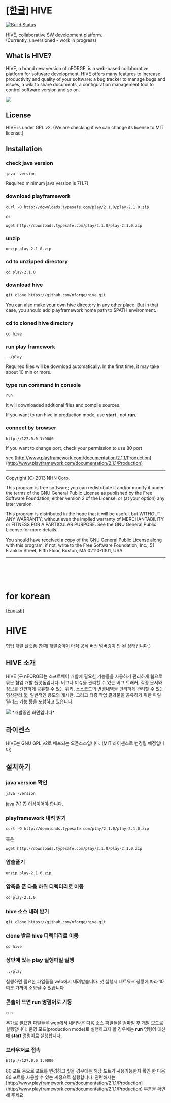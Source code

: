 <a name="english"></a>
[[한글]](#korean)
HIVE
=======
[![Build Status](https://travis-ci.org/nforge/hive.png?branch=master)](https://travis-ci.org/nforge/hive)



HIVE, collaborative SW development platform.<br/>(Currently, unversioned - work in progress)


What is HIVE?
--

HIVE, a brand new version of nFORGE, is a web-based collaborative platform for software development.
HIVE offers many features to increase productivity and quality of your software: a bug tracker to manage bugs and issues, a wiki to share documents, a configuration management tool to control software version and so on.

<img src="https://raw.github.com/nforge/hive/master/docs/hive_front.png">


License
--
HIVE is under GPL v2. (We are checking if we can change its license to MIT license.)

## Installation

### check java version

    java -version

Required minimum java version is 7(1.7)

### download playframework

    curl -O http://downloads.typesafe.com/play/2.1.0/play-2.1.0.zip

or

    wget http://downloads.typesafe.com/play/2.1.0/play-2.1.0.zip

### unzip

    unzip play-2.1.0.zip

### cd to unzipped directory

    cd play-2.1.0

### download hive

    git clone https://github.com/nforge/hive.git

You can also make your own hive directory in any other place. But in that case, you should add playframework home path to $PATH environment.


### cd to cloned hive directory

    cd hive


### run play framework

    ../play

Required files will be download automatically. In the first time, it may take about 10 min or more.


### type run command in console

    run

It will downloaded addtional files and compile sources.

If you want to run hive in production mode, use **start** , not **run**.

### connect by browser

    http://127.0.0.1:9000

If you want to change port, check your permission to use 80 port

see [http://www.playframework.com/documentation/2.1.1/Production](http://www.playframework.com/documentation/2.1.1/Production)



---

Copyright (C) 2013 NHN Corp.

This program is free software; you can redistribute it and/or
modify it under the terms of the GNU General Public License
as published by the Free Software Foundation; either version 2
of the License, or (at your option) any later version.

This program is distributed in the hope that it will be useful,
but WITHOUT ANY WARRANTY; without even the implied warranty of
MERCHANTABILITY or FITNESS FOR A PARTICULAR PURPOSE.  See the
GNU General Public License for more details.

You should have received a copy of the GNU General Public License
along with this program; if not, write to the Free Software
Foundation, Inc., 51 Franklin Street, Fifth Floor, Boston, MA  02110-1301, USA.

---

<br/>
<br/>
<br/>

<a name="korean"></a>
# for korean
[[English]](#english)

HIVE
===========

협업 개발 플랫폼 (현재 개발중이며 아직 공식 버전 넘버링이 안 된 상태입니다.)


HIVE 소개
--
HIVE (구 nFORGE)는 소프트웨어 개발에 필요한 기능들을 사용하기 편리하게 웹으로 묶은 협업 개발 플랫폼입니다. 버그나 이슈을 관리할 수 있는 버그 트래커, 각종 문서와 정보를 간편하게 공유할 수 있는 위키, 소스코드의 변경내역을 편리하게 관리할 수 있는 형상관리 툴, 일반적인 용도의 게시판, 그리고 최종 작업 결과물을 공유하기 위한 파일 릴리즈 기능 등을 포함하고 있습니다.

<img src="https://raw.github.com/nforge/hive/master/docs/hive_front.png">
*개발중인 화면입니다*

라이센스
--
HIVE는 GNU GPL v2로 배포되는 오픈소스입니다. (MIT 라이센스로 변경될 예정입니다)

## 설치하기

### java version 확인

    java -version

java 7(1.7) 이상이어야 합니다.

### playframework 내려 받기

    curl -O http://downloads.typesafe.com/play/2.1.0/play-2.1.0.zip

혹은

    wget http://downloads.typesafe.com/play/2.1.0/play-2.1.0.zip

### 압출풀기

    unzip play-2.1.0.zip

### 압축을 푼 다음 하위 디렉터리로 이동

    cd play-2.1.0

### hive 소스 내려 받기

    git clone https://github.com/nforge/hive.git

### clone 받은 hive 디렉터리로 이동

    cd hive

### 상단에 있는 play 실행파일 실행

    ../play

실행하면 필요한 파일들을 web에서 내려받습니다. 첫 실행시 네트워크 상황에 따라 10여분 가까이 소요될 수 있습니다.

### 콘솔이 뜨면 run 명령어로 기동

    run

추가로 필요한 파일들을 web에서 내려받은 다음 소스 파일들을 컴파일 후 개발 모드로 실행합니다.
운영 모드(production mode)로 실행하고자 할 경우에는 **run** 명령어 대신에 **start** 명령어로 실행합니다.

### 브라우저로 접속

    http://127.0.0.1:9000

80 포트 등으로 포트를 변경하고 싶을 경우에는 해당 포트가 사용가능한지 확인 한 다음 80 포트를 사용할 수 있는 계정으로 실행합니다.
관련해서는 [http://www.playframework.com/documentation/2.1.1/Production](http://www.playframework.com/documentation/2.1.1/Production) 부분을 확인해 주세요.
